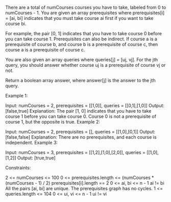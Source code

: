 There are a total of numCourses courses you have to take, labeled from 0 to numCourses - 1. You are given an array prerequisites where prerequisites[i] = [ai, bi] indicates that you must take course ai first if you want to take course bi.

For example, the pair [0, 1] indicates that you have to take course 0 before you can take course 1.
Prerequisites can also be indirect. If course a is a prerequisite of course b, and course b is a prerequisite of course c, then course a is a prerequisite of course c.

You are also given an array queries where queries[j] = [uj, vj]. For the jth query, you should answer whether course uj is a prerequisite of course vj or not.

Return a boolean array answer, where answer[j] is the answer to the jth query.

 

Example 1:


Input: numCourses = 2, prerequisites = [[1,0]], queries = [[0,1],[1,0]]
Output: [false,true]
Explanation: The pair [1, 0] indicates that you have to take course 1 before you can take course 0.
Course 0 is not a prerequisite of course 1, but the opposite is true.
Example 2:

Input: numCourses = 2, prerequisites = [], queries = [[1,0],[0,1]]
Output: [false,false]
Explanation: There are no prerequisites, and each course is independent.
Example 3:


Input: numCourses = 3, prerequisites = [[1,2],[1,0],[2,0]], queries = [[1,0],[1,2]]
Output: [true,true]
 

Constraints:

2 <= numCourses <= 100
0 <= prerequisites.length <= (numCourses * (numCourses - 1) / 2)
prerequisites[i].length == 2
0 <= ai, bi <= n - 1
ai != bi
All the pairs [ai, bi] are unique.
The prerequisites graph has no cycles.
1 <= queries.length <= 104
0 <= ui, vi <= n - 1
ui != vi